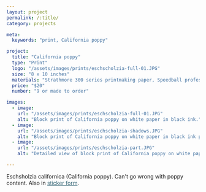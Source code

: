 ```yaml
---
layout: project
permalink: /:title/
category: projects

meta:
  keywords: "print, California poppy"

project:
  title: "California poppy"
  type: "Print"
  logo: "/assets/images/prints/eschscholzia-full-01.JPG"
  size: "8 x 10 inches"
  materials: "Strathmore 300 series printmaking paper, Speedball professional relief ink"
  price: "$20"
  number: "9 or made to order"

images:
  - image:
    url: "/assets/images/prints/eschscholzia-full-01.JPG"
    alt: "Block print of California poppy on white paper in black ink."
  - image:
    url: "/assets/images/prints/eschscholzia-shadows.JPG"
    alt: "Block print of California poppy on white paper in black ink partially obscured by shadows."
  - image:
    url: "/assets/images/prints/eschscholzia-part.JPG"
    alt: "Detailed view of block print of California poppy on white paper in black ink."

---
```

<p>Eschsholzia californica (California poppy). Can't go wrong with poppy content. Also in <a href = "https://an-bui.github.io/shop/californiapoppysticker/" style = "color:#346575;">sticker form</a>.</p>
